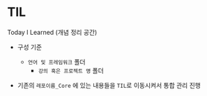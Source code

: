 # TIL
Today I Learned (개념 정리 공간)

* 구성 기준
    * `언어 및 프레임워크` 폴더  
        * `강의 혹은 프로젝트 명` 폴더


* 기존의 `레포이름_Core` 에 있는 내용들을 `TIL`로 이동시켜서 통합 관리 진행
